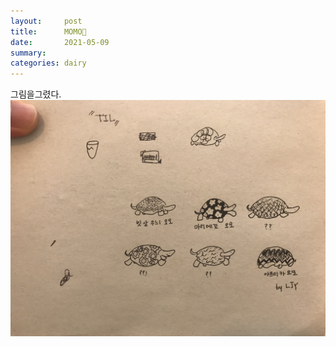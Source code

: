 ```yaml
---
layout:     post
title:      MOMO🧙
date:       2021-05-09
summary:    
categories: dairy
---
```

그림을그렸다.
![My image Name](../images/momo.jpg)
